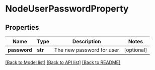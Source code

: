 # NodeUserPasswordProperty

## Properties
Name | Type | Description | Notes
------------ | ------------- | ------------- | -------------
**password** | **str** | The new password for user | [optional] 

[[Back to Model list]](../README.md#documentation-for-models) [[Back to API list]](../README.md#documentation-for-api-endpoints) [[Back to README]](../README.md)

